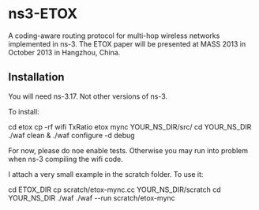 ns3-ETOX
========

A coding-aware routing protocol for multi-hop wireless networks implemented in ns-3. The ETOX paper will be presented at MASS 2013 in October 2013 in Hangzhou, China.

Installation
------------

You will need ns-3.17. Not other versions of ns-3.

To install:

cd etox
cp -rf wifi TxRatio etox mync YOUR_NS_DIR/src/ 
cd YOUR_NS_DIR
./waf clean & ./waf configure -d debug

For now, please do noe enable tests. Otherwise you may run into problem when ns-3 compiling the wifi code.

I attach a very small example in the scratch folder. To use it:

cd ETOX_DIR
cp scratch/etox-mync.cc YOUR_NS_DIR/scratch
cd YOUR_NS_DIR
./waf
./waf --run scratch/etox-mync
